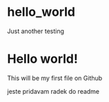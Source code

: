 # hello_world
Just another testing

# Hello world!
This will be my first file on Github

jeste pridavam radek do readme
